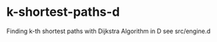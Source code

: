 k-shortest-paths-d
==================

Finding k-th shortest paths with Dijkstra Algorithm in D
see src/engine.d
